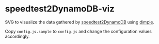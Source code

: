 # speedtest2DynamoDB-viz

SVG to visualize the data gathered by [speedtest2DynamoDB](https://github.com/ujuettner/speedtest2DynamoDB) using [dimple](http://dimplejs.org/).

Copy `config.js.sample` to `config.js` and change the configuration values accordingly.
